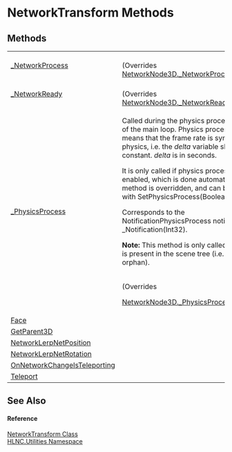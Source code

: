# NetworkTransform Methods




## Methods
<table>
<tr>
<td><a href="M_HLNC_Utilities_NetworkTransform__NetworkProcess">_NetworkProcess</a></td>
<td><br />(Overrides <a href="M_HLNC_NetworkNode3D__NetworkProcess">NetworkNode3D._NetworkProcess(Int32)</a>)</td></tr>
<tr>
<td><a href="M_HLNC_Utilities_NetworkTransform__NetworkReady">_NetworkReady</a></td>
<td><br />(Overrides <a href="M_HLNC_NetworkNode3D__NetworkReady">NetworkNode3D._NetworkReady()</a>)</td></tr>
<tr>
<td><a href="M_HLNC_Utilities_NetworkTransform__PhysicsProcess">_PhysicsProcess</a></td>
<td><p>Called during the physics processing step of the main loop. Physics processing means that the frame rate is synced to the physics, i.e. the <em>delta</em> variable should be constant. <em>delta</em> is in seconds.</p><p>

It is only called if physics processing is enabled, which is done automatically if this method is overridden, and can be toggled with SetPhysicsProcess(Boolean).</p><p>

Corresponds to the NotificationPhysicsProcess notification in _Notification(Int32).</p><p><b>

Note:</b> This method is only called if the node is present in the scene tree (i.e. if it's not an orphan).</p><br />(Overrides <a href="M_HLNC_NetworkNode3D__PhysicsProcess">

NetworkNode3D._PhysicsProcess(Double)</a>)</td></tr>
<tr>
<td><a href="M_HLNC_Utilities_NetworkTransform_Face">Face</a></td>
<td> </td></tr>
<tr>
<td><a href="M_HLNC_Utilities_NetworkTransform_GetParent3D">GetParent3D</a></td>
<td> </td></tr>
<tr>
<td><a href="M_HLNC_Utilities_NetworkTransform_NetworkLerpNetPosition">NetworkLerpNetPosition</a></td>
<td> </td></tr>
<tr>
<td><a href="M_HLNC_Utilities_NetworkTransform_NetworkLerpNetRotation">NetworkLerpNetRotation</a></td>
<td> </td></tr>
<tr>
<td><a href="M_HLNC_Utilities_NetworkTransform_OnNetworkChangeIsTeleporting">OnNetworkChangeIsTeleporting</a></td>
<td> </td></tr>
<tr>
<td><a href="M_HLNC_Utilities_NetworkTransform_Teleport">Teleport</a></td>
<td> </td></tr>
</table>

## See Also


#### Reference
<a href="T_HLNC_Utilities_NetworkTransform">NetworkTransform Class</a>  
<a href="N_HLNC_Utilities">HLNC.Utilities Namespace</a>  
